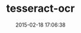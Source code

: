 ---
layout: post
title:  "tesseract-ocr"
repo:   "meh/ruby-tesseract-ocr"
date:   2015-02-18 17:06:38
gemurl: http://github.com/meh/ruby-tesseract-ocr
---